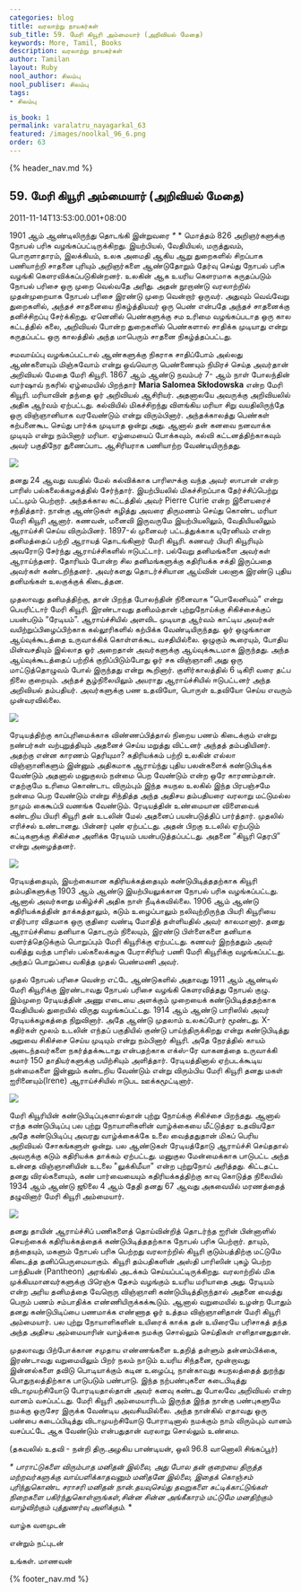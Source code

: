 ```yaml
---
categories: blog
title: வரலாற்று நாயகர்கள்
sub_title: 59. மேரி கியூரி அம்மையார் (அறிவியல் மேதை)
keywords: More, Tamil, Books
description: வரலாற்று நாயகர்கள்
author: Tamilan
layout: Ruby
nool_author: சிலம்பு
nool_publiser: சிலம்பு
tags:
- சிலம்பு

is_book: 1
permalink: varalatru_nayagarkal_63
featured: /images/noolkal_96_6.png
order: 63
---
```

{% header_nav.md %}

## 59. மேரி கியூரி அம்மையார் (அறிவியல் மேதை)

2011-11-14T13:53:00.001+08:00

1901 ஆம் ஆண்டிலிருந்து தொடங்கி இன்றுவரை _*_ * மொத்தம் 826 அறிஞர்களுக்கு நோபல் பரிசு வழங்கப்பட்டிருக்கிறது. இயற்பியல், வேதியியல், மருத்துவம், பொருளாதாரம், இலக்கியம், உலக அமைதி ஆகிய ஆறு துறைகளில் சிறப்பாக பணியாற்றி சாதனை புரியும் அறிஞர்களை ஆண்டுதோறும் தேர்வு செய்து நோபல் பரிசு வழங்கி கெளரவிக்கப்படுகின்றனர். உலகின் ஆக உயரிய கெளரமாக கருதப்படும் நோபல் பரிசை ஒரு முறை வெல்வதே அரிது. அதன் நூறாண்டு வரலாற்றில் முதன்முறையாக நோபல் பரிசை இரண்டு முறை வென்றார் ஒருவர். அதுவும் வெவ்வேறு துறைகளில், அந்தச் சாதனையை நிகழ்த்தியவர் ஒரு பெண் என்பதே அந்தச் சாதனைக்கு தனிச்சிறப்பு சேர்க்கிறது. ஏனெனில் பெண்களுக்கு சம உரிமை வழங்கப்படாத ஒரு கால கட்டத்தில் கலை, அறிவியல் போன்ற துறைகளில் பெண்களால் சாதிக்க முடியாது என்று கருதப்பட்ட ஒரு காலத்தில் அந்த மாபெரும் சாதனை நிகழ்த்தப்பட்டது.

சமவாய்ப்பு வழங்கப்பட்டால் ஆண்களுக்கு நிகராக சாதிப்போம் அல்லது ஆண்களையும் மிஞ்சுவோம் என்று ஒவ்வொரு பெண்ணையும் நிமிரச் செய்த அவர்தான் அறிவியல் மேதை மேரி கியூரி. 1867 ஆம் ஆண்டு நவம்பர் 7- ஆம் நாள் போலந்தின் வார்ஷாவ் நகரில் ஏழ்மையில் பிறந்தார் **Maria Salomea Skłodowska** என்ற மேரி கியூரி. மரியாவின் தந்தை ஓர் அறிவியல் ஆசிரியர். அதனாலயே அவருக்கு அறிவியலில் அதிக ஆர்வம் ஏற்பட்டது. கல்வியில் மிகச்சிறந்து விளங்கிய மரியா சிறு வயதிலிருந்தே ஒரு விஞ்ஞானியாக வரவேண்டும் என்று விரும்பினார். அந்தக்காலத்து பெண்கள் கற்பனைகூட செய்து பார்க்க முடியாத ஒன்று அது. ஆனால் தன் கனவை நனவாக்க முடியும் என்று நம்பினார் மரியா. ஏழ்மையைப் போக்கவும், கல்வி கட்டனத்திற்காகவும் அவர் பகுதிநேர துணைப்பாட ஆசிரியராக பணியாற்ற வேண்டியிருந்தது.

![](http://1.bp.blogspot.com/-HoXg68cB70A/TsCpMUmFAuI/AAAAAAAAA-s/fBJaWuomTFI/s320/400px-Marie_Curie_c1920.png)

தனது 24 ஆவது வயதில் மேல் கல்விக்காக பாரிஸுக்கு வந்த அவர் ஸாபான் என்ற பாரிஸ் பல்கலைக்கழகத்தில் சேர்ந்தார். இயற்பியலில் மிகச்சிறப்பாக தேர்ச்சிப்பெற்று பட்டமும் பெற்றார். அந்தக்கால கட்டத்தில் அவர் Pierre Curie என்ற இளையரைச் சந்தித்தார். நான்கு ஆண்டுகள் கழித்து அவரை திருமணம் செய்து கொண்ட மரியா மேரி கியூரி ஆனார். கணவன், மனைவி இருவருமே இயற்பியலிலும், வேதியியலிலும் ஆராய்ச்சி செய்ய விரும்பினர். 1897-ல் முனைவர் பட்டத்துக்காக யுரேனியம் என்ற தனிமத்தைப் பற்றி ஆராயத் தொடங்கினார் மேரி கியூரி. கணவர் பியரி கியூரியும் அவரோடு சேர்ந்து ஆராய்ச்சிகளில் ஈடுபட்டார். பல்வேறு தனிமங்களை அவர்கள் ஆராய்ந்தனர். தோரியம் போன்ற சில தனிமங்களுக்கு கதிரியக்க சக்தி இருப்பதை அவர்கள் கண்டறிந்தனர். அவர்களது தொடர்ச்சியான ஆய்வின் பலனாக இரண்டு புதிய தனிமங்கள் உலகுக்குக் கிடைத்தன.

முதலாவது தனிமத்திற்கு, தான் பிறந்த போலந்தின் நினைவாக “பொலேனியம்” என்று பெயரிட்டார் மேரி கியூரி. இரண்டாவது தனிமம்தான் புற்றுநோய்க்கு சிகிச்சைக்குப் பயன்படும் “ரேடியம்”. ஆராய்ச்சியில் அளவிட முடியாத ஆர்வம் காட்டிய அவர்கள் வயிற்றுப்பிழைப்பிற்காக கல்லூரிகளில் கற்பிக்க வேண்டியிருந்தது. ஓர் ஒழுங்கான ஆய்வுக்கூடத்தை உருவாக்கிக் கொள்ளக்கூட வசதியில்லை. ஒழுகும் கூரையும், போதிய மின்வசதியும் இல்லாத ஓர் அறைதான் அவர்களுக்கு ஆய்வுக்கூடமாக இருந்தது. அந்த ஆய்வுக்கூடத்தைப் பற்றிக் குறிப்பிடும்போது ஓர் சக விஞ்ஞானி அது ஒரு மாட்டுத்தொழுவம் போல் இருந்தது என்று கூறினார். குளிர்காலத்தில் 6 டிகிரி வரை தட்ப நிலை குறையும். அந்தச் சூழ்நிலையிலும் அயராது ஆராய்ச்சியில் ஈடுபட்டனர் அந்த அறிவியல் தம்பதியர். அவர்களுக்கு பண உதவியோ, பொருள் உதவியோ செய்ய எவரும் முன்வரவில்லை.

![](http://4.bp.blogspot.com/-4CvxkELlruo/TsCpdRNNEKI/AAAAAAAAA-0/Ha_muZ56I94/s320/800px-Pierre_and_Marie_Curie.jpg)

ரேடியத்திற்கு காப்புரிமைக்காக விண்ணப்பித்தால் நிறைய பணம் கிடைக்கும் என்று நண்பர்கள் வற்புறுத்தியும் அதனைச் செய்ய மறுத்து விட்டனர் அந்தத் தம்பதியினர். அதற்கு என்ன காரணம் தெரியுமா? கதிரியக்கம் பற்றி உலகின் எல்லா விஞ்ஞானிகளும் இன்னும் அதிகமாக ஆராய்ந்து புதிய பலன்களைக் கண்டுபிடிக்க வேண்டும் அதனால் மனுகுலம் நன்மை பெற வேண்டும் என்ற ஒரே காரணம்தான். எதற்குமே உரிமை கொண்டாட விரும்பும் இந்த சுயநல உலகில் இந்த பிரபஞ்சமே நன்மை பெற வேண்டும் என்று சிந்தித்த அந்த அதிசய தம்பதியரை வரலாறு மட்டுமல்ல நாமும் கைகூப்பி வணங்க வேண்டும். ரேடியத்தின் உண்மையான விளைவைக் கண்டறிய பியரி கியூரி தன் உடலின் மேல் அதனைப் பயன்படுத்திப் பார்த்தார். முதலில் எரிச்சல் உண்டானது. பின்னர் புண் ஏற்பட்டது. அதன் பிறகு உடலில் ஏற்படும் கட்டிகளுக்கு சிகிச்சை அளிக்க ரேடியம் பயன்படுத்தப்பட்டது. அதனை “கியூரி தெரபி” என்று அழைத்தனர்.

![](http://3.bp.blogspot.com/-kuP2bvxmgJc/TsCrDF4FegI/AAAAAAAAA_M/fAwcXLLAo5Q/s320/Marie_Curie.jpg)

ரேடியத்தையும், இயற்கையான கதிரியக்கத்தையும் கண்டுபிடித்ததற்காக கியூரி தம்பதிகளுக்கு 1903 ஆம் ஆண்டு இயற்பியலுக்கான நோபல் பரிசு வழங்கப்பட்டது. ஆனால் அவர்களது மகிழ்ச்சி அதிக நாள் நீடிக்கவில்லை. 1906 ஆம் ஆண்டு கதிரியக்கத்தின் தாக்கத்தாலும், கடும் உழைப்பாலும் நலிவுற்றிருந்த பியரி கியூரியை எதிர்பார விதமாக ஒரு குதிரை வண்டி மோதித் தள்ளியதில் அவர் காலமானார். தனது ஆராய்ச்சியை தனியாக தொடரும் நிலையும், இரண்டு பிள்ளைகளை தனியாக வளர்த்தெடுக்கும் பொறுப்பும் மேரி கியூரிக்கு ஏற்பட்டது. கணவர் இறந்ததும் அவர் வகித்து வந்த பாரிஸ் பல்கலைக்கழக பேராசிரியர் பணி மேரி கியூரிக்கு வழங்கப்பட்டது. அந்தப் பொறுப்பை வகித்த முதல் பெண்மணி அவர்.

முதல் நோபல் பரிசை வென்ற எட்டே ஆண்டுகளில் அதாவது 1911 ஆம் ஆண்டில் மேரி கியூரிக்கு இரண்டாவது நோபல் பரிசை வழங்கி கெளரவித்தது நோபல் குழு. இம்முறை ரேடியத்தின் அணு எடையை அளக்கும் முறையைக் கண்டுபிடித்ததற்காக வேதியியல் துறையில் விருது வழங்கப்பட்டது. 1914 ஆம் ஆண்டு பாரிஸில் அவர் ரேடியக்கழகத்தை நிறுவினார். அதே ஆண்டு முதலாம் உலகப்போர் மூண்டது. X-கதிர்கள் மூலம் உடலின் எந்தப் பகுதியில் குண்டு பாய்ந்திருக்கிறது என்று கண்டுபிடித்து அறுவை சிகிச்சை செய்ய முடியும் என்று நம்பினார் கியூரி. அதே நேரத்தில் காயம் அடைந்தவர்களை நகர்த்தக்கூடாது என்பதற்காக எக்ஸ்-ரே வாகனத்தை உருவாக்கி சுமார் 150 தாதியர்களுக்கு பயிற்சியும் அளித்தார். ரேடியத்தினால் ஏற்படக்கூடிய நன்மைகளை இன்னும் கண்டறிய வேண்டும் என்று விரும்பிய மேரி கியூரி தனது மகள் ஐரினையும்(Irene) ஆராய்ச்சியில் ஈடுபட ஊக்கமூட்டினார்.

![](http://1.bp.blogspot.com/-dCRqUSkXvxI/TsCqN1astPI/AAAAAAAAA_E/m7PAQiANSrM/s1600/Marie_Curie_-_Mobile_X-Ray-Unit.jpg)

மேரி கியூரியின் கண்டுபிடிப்புகளால்தான் புற்று நோய்க்கு சிகிச்சை பிறந்தது. ஆனால் எந்த கண்டுபிடிப்பு பல புற்று நோயாளிகளின் வாழ்க்கையை மீட்டுத்தர உதவியதோ அதே கண்டுபிடிப்பு அவரது வாழ்க்கைக்கே உலை வைத்ததுதான் மிகப் பெரிய அறிவியல் சோகங்களுள் ஒன்று. பல ஆண்டுகள் ரேடியத்தோடு ஆராய்ச்சி செய்ததால் அவருக்கு கடும் கதிரியக்க தாக்கம் ஏற்பட்டது. மனுகுல மேன்மைக்காக பாடுபட்ட அந்த உன்னத விஞ்ஞானியின் உடலை "லுக்கிமீயா" என்ற புற்றுநோய் அரித்தது. கிட்டதட்ட தனது விரல்களையும், கண் பார்வையையும் கதிரியக்கத்திற்கு காவு கொடுத்த நிலையில் 1934 ஆம் ஆண்டு ஜூலை 4 ஆம் தேதி தனது 67 ஆவது அகவையில் மரணத்தைத் தழுவினார் மேரி கியூரி அம்மையார்.

![](http://4.bp.blogspot.com/-ecmdgWd1gLU/TsCr20MTEQI/AAAAAAAAA_U/2UlTRsbW-n4/s320/marie-curie___484x363.jpg)

தனது தாயின் ஆராய்ச்சிப் பணிகளைத் தொய்வின்றித் தொடர்ந்த ஐரின் பின்னாளில் செயற்கைக் கதிரியக்கத்தைக் கண்டுபிடித்ததற்காக நோபல் பரிசு பெற்றார். தாயும், தந்தையும், மகளும் நோபல் பரிசு பெற்றது வரலாற்றில் கியூரி குடும்பத்திற்கு மட்டுமே கிடைத்த தனிப்பெருமையாகும். கியூரி தம்பதிகளின் அஸ்தி பாரிஸின் புகழ் பெற்ற பாந்தியன் (Pantheon) அரங்கில் அடக்கம் செய்யப்பட்டிருக்கிறது. வரலாற்றில் மிக முக்கியமானவர்களுக்கு பிரெஞ்சு தேசம் வழங்கும் உயரிய மரியாதை அது. ரேடியம் என்ற அரிய தனிமத்தை வேறொரு விஞ்ஞானி கண்டுபிடித்திருந்தால் அதனை வைத்து பெரும் பணம் சம்பாதிக்க எண்ணியிருக்கக்கூடும். ஆனால் வறுமையில் உழன்ற போதும் தனது கண்டுபிடிப்பை பணமாக்க எண்ணாத ஓர் உத்தம விஞ்ஞானிதான் மேரி கியூரி அம்மையார். பல புற்று நோயாளிகளின் உயிரைக் காக்க தன் உயிரையே பரிசாகத் தந்த அந்த அதிசய அம்மையாரின் வாழ்க்கை நமக்கு சொல்லும் செய்திகள் எளிதானதுதான்.

முதலாவது பிற்போக்கான சமுதாய எண்ணங்களை உதறித் தள்ளும் தன்னம்பிக்கை, இரண்டாவது வறுமையிலும் பிறர் நலம் நாடும் உயரிய சிந்தனை, மூன்றாவது இன்னல்களை தவிடு பொடியாக்கும் கடின உழைப்பு, நான்காவது சுயநலத்தைத் துறந்து பொதுநலத்திற்காக பாடுபடும் பண்பாடு. இந்த நற்பண்புகளை கடைபிடித்து விடாமுயற்சியோடு போரடியதால்தான் அவர் கனவு கண்டது போலவே அறிவியல் என்ற வானம் வசப்பட்டது. மேரி கியூரி அம்மையாரிடம் இருந்த இந்த நான்கு பண்புகளுமே நமக்கு ஒருசேர இருக்க வேண்டிய அவசியமில்லை. அந்த நான்கில் எதாவது ஒரு பண்பை கடைப்பிடித்து விடாமுயற்சியோடு போராடினால் நமக்கும் நாம் விரும்பும் வானம் வசப்பட்டே ஆக வேண்டும் என்பதுதான் வரலாறு சொல்லும் உண்மை.

(தகவலில் உதவி - நன்றி திரு.அழகிய பாண்டியன், ஒலி 96.8 வானொலி சிங்கப்பூர்)

_* _பாராட்டுகளை விரும்பாத மனிதன் இல்லை, அது போல தன் குறையை திருத்த மற்றவர்களுக்கு வாய்பளிக்காதவனும் மனிதனே இல்லை, இதைக் கொஞ்சம் புரிந்துகொண்ட சராசரி மனிதன் நான்.தயவுசெய்து தவறுகளை சுட்டிக்காட்டுங்கள் நிறைகளை பகிர்ந்துகொள்ளுங்கள்,சின்ன சின்ன அங்கீகாரம் மட்டுமே மனதிற்கும் வாழ்விற்கும் புத்துணர்வு அளிக்கும்.__ *

வாழ்க வளமுடன்

என்றும் நட்புடன்

உங்கள். மாணவன்

{% footer_nav.md %}